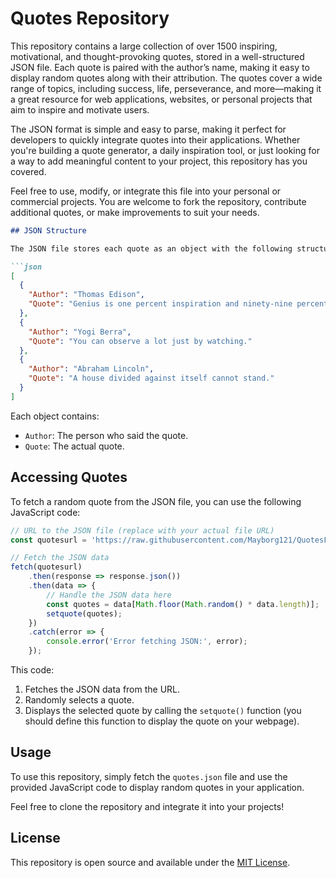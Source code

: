 # Quotes Repository

This repository contains a large collection of over 1500 inspiring, motivational, and thought-provoking quotes, stored in a well-structured JSON file. Each quote is paired with the author’s name, making it easy to display random quotes along with their attribution. The quotes cover a wide range of topics, including success, life, perseverance, and more—making it a great resource for web applications, websites, or personal projects that aim to inspire and motivate users.

The JSON format is simple and easy to parse, making it perfect for developers to quickly integrate quotes into their applications. Whether you're building a quote generator, a daily inspiration tool, or just looking for a way to add meaningful content to your project, this repository has you covered.

Feel free to use, modify, or integrate this file into your personal or commercial projects. You are welcome to fork the repository, contribute additional quotes, or make improvements to suit your needs.

```markdown
## JSON Structure

The JSON file stores each quote as an object with the following structure:

```json
[
  {
    "Author": "Thomas Edison",
    "Quote": "Genius is one percent inspiration and ninety-nine percent perspiration."
  },
  {
    "Author": "Yogi Berra",
    "Quote": "You can observe a lot just by watching."
  },
  {
    "Author": "Abraham Lincoln",
    "Quote": "A house divided against itself cannot stand."
  }
]
```

Each object contains:
- `Author`: The person who said the quote.
- `Quote`: The actual quote.

## Accessing Quotes

To fetch a random quote from the JSON file, you can use the following JavaScript code:

```javascript
// URL to the JSON file (replace with your actual file URL)
const quotesurl = 'https://raw.githubusercontent.com/Mayborg121/QuotesFileHostin/refs/heads/main/quotes.json';

// Fetch the JSON data
fetch(quotesurl)
    .then(response => response.json())
    .then(data => {
        // Handle the JSON data here
        const quotes = data[Math.floor(Math.random() * data.length)];
        setquote(quotes);
    })
    .catch(error => {
        console.error('Error fetching JSON:', error);
    });
```

This code:
1. Fetches the JSON data from the URL.
2. Randomly selects a quote.
3. Displays the selected quote by calling the `setquote()` function (you should define this function to display the quote on your webpage).

## Usage

To use this repository, simply fetch the `quotes.json` file and use the provided JavaScript code to display random quotes in your application.

Feel free to clone the repository and integrate it into your projects!

## License

This repository is open source and available under the [MIT License](LICENSE).

